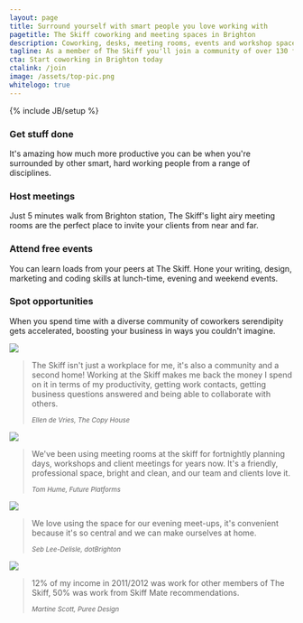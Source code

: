 ```yaml
---
layout: page
title: Surround yourself with smart people you love working with
pagetitle: The Skiff coworking and meeting spaces in Brighton
description: Coworking, desks, meeting rooms, events and workshop spaces for a community of freelancers, mobile workers and small companies in the middle of Brighton.
tagline: As a member of The Skiff you'll join a community of over 130 freelancers, remote workers and micro businesses who have found a better place to work than their homes.
cta: Start coworking in Brighton today
ctalink: /join
image: /assets/top-pic.png
whitelogo: true
---
```

{% include JB/setup %}
<div class="row">
  <div class="span3">
    <h3>Get stuff done</h3>
    <p>It's amazing how much more productive you can be when you're surrounded by other smart, hard working people from a range of disciplines.</p>
    <!-- <a href="/try" class="btn pull-right">Try it for a day</a> -->
  </div>
  <div class="span3">
    <h3>Host meetings</h3>
    <p>Just 5 minutes walk from Brighton station, The Skiff's light airy meeting rooms are the perfect place to invite your clients from near and far.</p>
    <!-- <a href="/tour" class="btn pull-right">Book a tour</a> -->
  </div>
  <div class="span3">
    <h3>Attend free events</h3>
    <p>You can learn loads from your peers at The Skiff. Hone your writing, design, marketing and coding skills at lunch-time, evening and weekend events.</p>
    <!-- <a href="/notify" class="btn pull-right">Get notified</a> -->
  </div>
  <div class="span3">
    <h3>Spot opportunities</h3>
    <p>When you spend time with a diverse community of coworkers serendipity gets accelerated, boosting your business in ways you couldn't imagine.</p>
    <!-- <a href="/join" class="btn pull-right">Join the community</a> -->
        
  </div>
</div>
<div class="row">
  <div class="span3">
    <div class="avatar">
    <img class="img-circle" src="http://twitter.com/api/users/profile_image/eldevri?size=bigger">
    </div>
    <blockquote>
      <p>The Skiff isn't just a workplace for me, it's also a community and a second home! Working at the Skiff makes me back the money I spend on it in terms of my productivity, getting work contacts, getting business questions answered and being able to collaborate with others.</p>
      <small><cite title="Ellen de Vries, The Copy House">Ellen de Vries, The Copy House</cite></small>
    </blockquote>
  </div>
  <div class="span3">
    <div class="avatar">
    <img class="img-circle" src="http://twitter.com/api/users/profile_image/twhume?size=bigger">
    </div>
    <blockquote>
      <p>We've been using meeting rooms at the skiff for fortnightly planning days, workshops and client meetings for years now. It's a friendly, professional space, bright and clean, and our team and clients love it.</p>
      <small><cite title="Tom Hume, Future Platforms">Tom Hume, Future Platforms</cite></small>
    </blockquote>
  </div>
  <div class="span3">
    <div class="avatar">
    <img class="img-circle" src="http://twitter.com/api/users/profile_image/seb_ly?size=bigger">
    </div>
    <blockquote>
      <p>We love using the space for our evening meet-ups, it's convenient because it's so central and we can make ourselves at home.</p>
      <small><cite title="Seb Lee-Delisle, dotBrighton">Seb Lee-Delisle, dotBrighton</cite></small>
    </blockquote>
  </div>
  <div class="span3">
    <div class="avatar">
    <img class="img-circle" src="http://twitter.com/api/users/profile_image/puree_design?size=bigger">
    </div>
    <blockquote>
      <p>12% of my income in 2011/2012 was work for other members of The Skiff, 50% was work from Skiff Mate recommendations.</p>
      <small><cite title="Martine Scott, Puree Design">Martine Scott, Puree Design</cite></small>
    </blockquote>
  </div>
</div>
